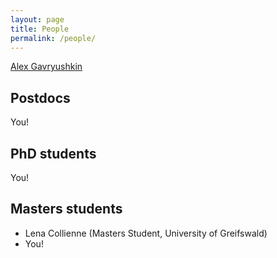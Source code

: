 ```yaml
---
layout: page
title: People
permalink: /people/
---
```


[Alex Gavryushkin](http://alex.gavruskin.com)

## Postdocs

You!

## PhD students

You!

## Masters students

- Lena Collienne (Masters Student, University of Greifswald)
- You!
